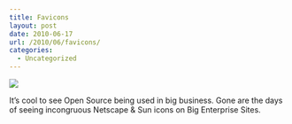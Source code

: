 ```yaml
---
title: Favicons
layout: post
date: 2010-06-17
url: /2010/06/favicons/
categories:
  - Uncategorized
---
```

![][1]

It&rsquo;s cool to see Open Source being used in big business. Gone are the days of seeing incongruous Netscape & Sun icons on Big Enterprise Sites.

 [1]: https://25.media.tumblr.com/tumblr_l468l8LyN41qb414io1_250.png


